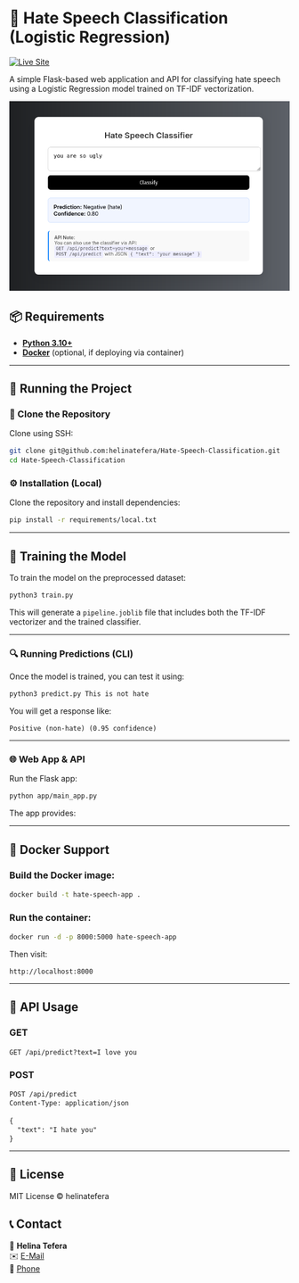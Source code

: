 
# **💬 Hate Speech Classification (Logistic Regression)**

[![Live Site](https://img.shields.io/badge/Live%20🔥-https%3A%2F%2Fhate--speech--detection.helinatefera.com-green?style=for-the-badge&logo=flask)](https://hate-speech-detection.helinatefera.com/)


A simple Flask-based web application and API for classifying hate speech using a Logistic Regression model trained on TF-IDF vectorization.

![Live](img/live.png)

## 📦 Requirements

- [**Python 3.10+**](https://www.python.org/downloads/release/python-3100/)
- [**Docker**](https://www.docker.com/) (optional, if deploying via container)

---

## 🚀 Running the Project

### 📁 Clone the Repository

Clone using SSH:

```bash
git clone git@github.com:helinatefera/Hate-Speech-Classification.git
cd Hate-Speech-Classification
```

### ⚙️ Installation (Local)

Clone the repository and install dependencies:

```bash
pip install -r requirements/local.txt
````

---

## 🧠 Training the Model

To train the model on the preprocessed dataset:

```bash
python3 train.py
```

This will generate a `pipeline.joblib` file that includes both the TF-IDF vectorizer and the trained classifier.

---

### 🔍 Running Predictions (CLI)

Once the model is trained, you can test it using:

```bash
python3 predict.py This is not hate
```

You will get a response like:

```
Positive (non-hate) (0.95 confidence)
```

---

### 🌐 Web App & API

Run the Flask app:

```bash
python app/main_app.py
```

The app provides:

---

## 🐳 Docker Support

### Build the Docker image:

```bash
docker build -t hate-speech-app .
```

### Run the container:

```bash
docker run -d -p 8000:5000 hate-speech-app
```

Then visit:

```
http://localhost:8000
```


---

## 🔗 API Usage

### GET

```http
GET /api/predict?text=I love you
```

### POST

```http
POST /api/predict
Content-Type: application/json

{
  "text": "I hate you"
}
```

---

## 🧼 License

MIT License © helinatefera


## 📞 Contact

👤 **Helina Tefera**  
✉️ [E-Mail](mailto:helinatefera1212@gmail.com)  
📱 [Phone](tel:+251929453545)
